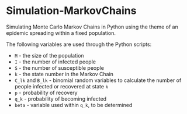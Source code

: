 # Simulation-MarkovChains
Simulating Monte Carlo Markov Chains in Python using the theme of an epidemic spreading within a fixed population.

The following variables are used through the Python scripts:
* `M` - the size of the population
* `I` - the number of infected people
* `S` - the number of susceptible people
* `k` - the state number in the Markov Chain
* `C_lk` and `B_lk` - binomial random variables to calculate the number of people infected or recovered at state `k`
* `p` - probability of recovery
* `q_k` - probability of becoming infected
* `beta` - variable used within `q_k`, to be determined
